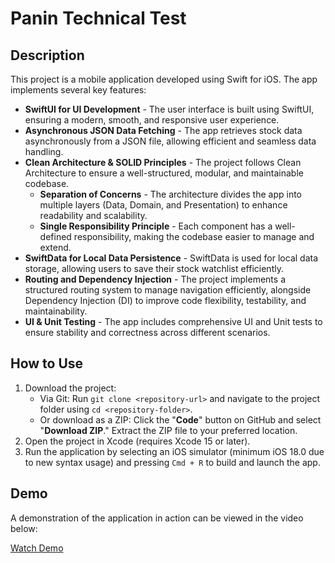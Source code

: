 <h1>Panin Technical Test</h1>

<h2>Description</h2>
<p>
    This project is a mobile application developed using Swift for iOS. The app implements several key features:
</p>

<ul>
    <li><strong>SwiftUI for UI Development</strong> - The user interface is built using SwiftUI, ensuring a modern, smooth, and responsive user experience.</li>
    <li><strong>Asynchronous JSON Data Fetching</strong> - The app retrieves stock data asynchronously from a JSON file, allowing efficient and seamless data handling.</li>
    <li>
        <strong>Clean Architecture & SOLID Principles</strong> - The project follows Clean Architecture to ensure a well-structured, modular, and maintainable codebase.
        <ul>
            <li><strong>Separation of Concerns</strong> - The architecture divides the app into multiple layers (Data, Domain, and Presentation) to enhance readability and scalability.</li>
            <li><strong>Single Responsibility Principle</strong> - Each component has a well-defined responsibility, making the codebase easier to manage and extend.</li>
        </ul>
    </li>
    <li><strong>SwiftData for Local Data Persistence</strong> - SwiftData is used for local data storage, allowing users to save their stock watchlist efficiently.</li>
    <li>
        <strong>Routing and Dependency Injection</strong> - The project implements a structured routing system to manage navigation efficiently, alongside Dependency Injection (DI) to improve code flexibility, testability, and maintainability.
    </li>
    <li><strong>UI & Unit Testing</strong> - The app includes comprehensive UI and Unit tests to ensure stability and correctness across different scenarios.</li>
</ul>

<h2>How to Use</h2>
<ol>
    <li>
        Download the project:
        <ul>
            <li>Via Git: Run <code>git clone &lt;repository-url&gt;</code> and navigate to the project folder using <code>cd &lt;repository-folder&gt;</code>.</li>
            <li>Or download as a ZIP: Click the "<strong>Code</strong>" button on GitHub and select "<strong>Download ZIP</strong>." Extract the ZIP file to your preferred location.</li>
        </ul>
    </li>
    <li>Open the project in Xcode (requires Xcode 15 or later).</li>
    <li>Run the application by selecting an iOS simulator (minimum iOS 18.0 due to new syntax usage) and pressing <code>Cmd + R</code> to build and launch the app.</li>
</ol>

<h2>Demo</h2>
<p>A demonstration of the application in action can be viewed in the video below:</p>
<p><a href="INSERT_VIDEO_LINK_HERE">Watch Demo</a></p>
